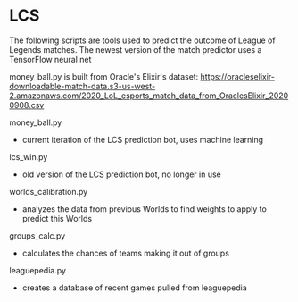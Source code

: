 # LCS
The following scripts are tools used to predict the outcome of League of Legends matches. The newest version of the match predictor uses a TensorFlow neural net 

money_ball.py is built from Oracle's Elixir's dataset: https://oracleselixir-downloadable-match-data.s3-us-west-2.amazonaws.com/2020_LoL_esports_match_data_from_OraclesElixir_20200908.csv

money_ball.py
- current iteration of the LCS prediction bot, uses machine learning

lcs_win.py
- old version of the LCS prediction bot, no longer in use

worlds_calibration.py
- analyzes the data from previous Worlds to find weights to apply to predict this Worlds

groups_calc.py
- calculates the chances of teams making it out of groups

leaguepedia.py
- creates a database of recent games pulled from leaguepedia
